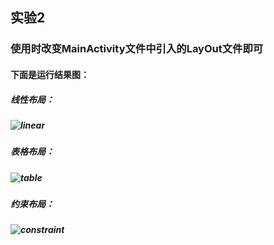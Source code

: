 ## 实验2  
### 使用时改变**MainActivity**文件中引入的**LayOut**文件即可  

#### 下面是运行结果图： 

##### 线性布局：  

##### ![linear](http://q9cfj5sv8.bkt.clouddn.com/linear.png)

##### 表格布局：  

##### ![table](http://q9cfj5sv8.bkt.clouddn.com/table.png)

##### 约束布局：  

##### ![constraint](http://q9cfj5sv8.bkt.clouddn.com/constraint.png)
